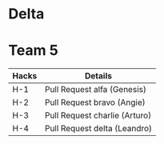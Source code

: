 # Delta

# Team 5

| Hacks  | Details |
| ------------- | ------------- |
| H-1  | Pull Request alfa (Genesis) |
| H-2  | Pull Request bravo (Angie) |
| H-3  | Pull Request charlie (Arturo) |
| H-4  | Pull Request delta (Leandro) |
